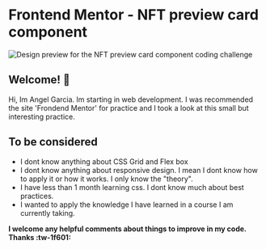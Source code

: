 
# Frontend Mentor - NFT preview card component

![Design preview for the NFT preview card component coding challenge](./design/desktop-desing.jpg)

## Welcome! 👋


Hi, Im Angel Garcia. Im starting in web development. I was recommended the site 'Frondend Mentor' for practice and I took a look at this small but interesting practice. 

## To be considered
- I dont know anything about CSS Grid and Flex box
- I dont know anything about responsive design. I mean I dont know how to apply it or how it works. I only know the "theory". 
- I have less than 1 month learning css. I dont know much about best practices. 
- I wanted to apply the knowledge I have learned in a course I am currently taking. 

**I welcome any helpful comments about things to improve in my code. 		Thanks :tw-1f601:**


